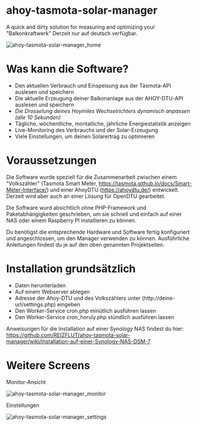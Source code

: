 # ahoy-tasmota-solar-manager
A quick and dirty solution for measuring and optimizing your "Balkonkraftwerk"
Derzeit nur auf deutsch verfügbar.

![ahoy-tasmota-solar-manager_home](https://github.com/REIZFLUT/ahoy-tasmota-solar-manager/assets/15573287/5a1e459d-f69e-489a-a90c-a2f4d6c728f0)

# Was kann die Software?
- Den aktuellen Verbrauch und Einspeisung aus der Tasmota-API auslesen und speichern
- Die aktuelle Erzeugung deiner Balkonanlage aus der AHOY-DTU-API auslesen und speichern
- *Die Drosselung deines Hoymiles Wechselrichters dynamisch anpassen (alle 10 Sekunden)*
- Tägliche, wöchentliche, montatliche, jährliche Energiestatistik anzeigen
- Live-Monitoring des Verbrauchs und der Solar-Erzeugung
- Viele Einstellungen, um deinen Solarertrag zu optimieren


# Voraussetzungen
Die Software wurde speziell für die Zusammenarbeit zwischen einem "Volkszähler"
(Tasmota Smart Meter, https://tasmota.github.io/docs/Smart-Meter-Interface/) und 
einer AhoyDTU (https://ahoydtu.de/) entwickelt. Derzeit wird aber auch an einer Lösung für OpenDTU gearbeitet.

Die Software wurd absichtlich ohne PHP-Framework und Paketabhängigkeiten geschrieben, 
um sie schnell und einfach auf einer NAS oder einem Raspberry PI installieren zu können.

Du benötigst die entsprechende Hardware und Software fertig konfiguriert und angeschlossen, 
um den Manager verwenden zu können. Ausführliche Anleitungen findest du je auf den oben genannten Projektseiten.

# Installation grundsätzlich
- Daten herunterladen
- Auf einem Webserver ablegen
- Adresse der Ahoy-DTU und des Volkszählers unter (http://deine-url/settings.php) eingeben
- Den Worker-Service cron.php minütlich ausführen lassen
- Den Worker-Service cron_horuly.php stündlich ausführen lassen

Anweisungen für die Installation auf einer Synology NAS findest du hier:
https://github.com/REIZFLUT/ahoy-tasmota-solar-manager/wiki/Installation-auf-einer-Synology-NAS-DSM-7

# Weitere Screens

Monitor-Ansicht

![ahoy-tasmota-solar-manager_monitor](https://github.com/REIZFLUT/ahoy-tasmota-solar-manager/assets/15573287/a11f5ce1-861d-4f84-8634-6c8dfdfea924)

Einstellungen

![ahoy-tasmota-solar-manager_settings](https://github.com/REIZFLUT/ahoy-tasmota-solar-manager/assets/15573287/74d9d170-3dbd-4a59-a0fd-99c266ce6913)

